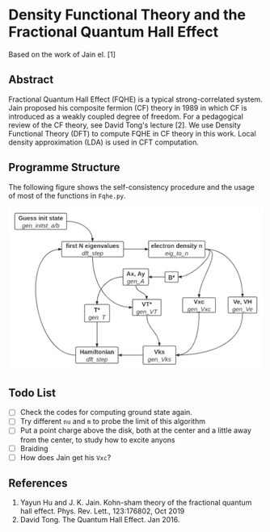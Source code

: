 # Density Functional Theory and the Fractional Quantum Hall Effect
Based on the work of Jain el. [1]

## Abstract

Fractional Quantum Hall Effect (FQHE) is a typical strong-correlated system.
Jain proposed his composite fermion (CF) theory in 1989 in which CF is introduced as a weakly coupled degree of freedom.
For a pedagogical review of the CF theory, see David Tong's lecture [2].
We use Density Functional Theory (DFT) to compute FQHE in CF theory in this work.
Local density approximation (LDA) is used in CFT computation.

## Programme Structure

The following figure shows the self-consistency procedure and the usage of most of the functions in `Fqhe.py`.

![programme_structure.png](https://raw.githubusercontent.com/WhymustIhaveaname/FQHE_media/main/programme_structure.png)

## Todo List

- [ ] Check the codes for computing ground state again.
- [ ] Try different `nu` and `m` to probe the limit of this algorithm
- [ ] Put a point charge above the disk, both at the center and a little away from the center, to study how to excite anyons
- [ ] Braiding
- [ ] How does Jain get his `Vxc`?

## References

1. Yayun Hu and J. K. Jain. Kohn-sham theory of the fractional quantum hall effect. Phys. Rev. Lett., 123:176802, Oct 2019
2. David Tong. The Quantum Hall Effect. Jan 2016.